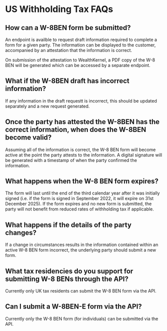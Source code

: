 # US Withholding Tax FAQs

## How can a W-8BEN form be submitted?

An endpoint is availble to request draft information required to complete a form for a given party. The information can be displayed to the customer, accompanied by an attestation that the information is correct. 

On submission of the attestation to WealthKernel, a PDF copy of the W-8 BEN will be generated which can be accessed by a separate endpoint. 

## What if the W-8BEN draft has incorrect information?

If any information in the draft requestt is incorrect, this should be updated separately and a new request generated. 

## Once the party has attested the W-8BEN has the correct information, when does the W-8BEN become valid?

Assuming all of the information is correct, the W-8 BEN form will become active at the point the party attests to the information. A digital signature will be generated with a timestamp of when the party confirmed the information. 

## What happens when the W-8 BEN form expires?

The form will last until the end of the third calendar year after it was initially signed (i.e. if the form is signed in September 2022, it will expire on 31st December 2025). If the form expires and no new form is submitted, the party will not benefit from reduced rates of withholding tax if applicable. 

## What happens if the details of the party changes?

If a change in circumstances results in the information contained within an active W-8 BEN form incorrect, the underlying party should submit a new form. 

## What tax residencies do you support for submitting W-8 BENs through the API?

Currently only UK tax residents can submit the W-8 BEN form via the API. 

## Can I submit a W-8BEN-E form via the API?

Currently only the W-8 BEN form (for individuals) can be submitted via the API. 

